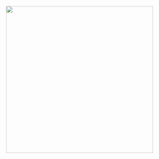 <p align="center"><a href="https://itwaybd.com" target="_blank"><img src="https://itwaybd.com/public/backend/logo/Software%20development%20company%20in%20Dhaka%20BD.png" width="400"></a></p>
